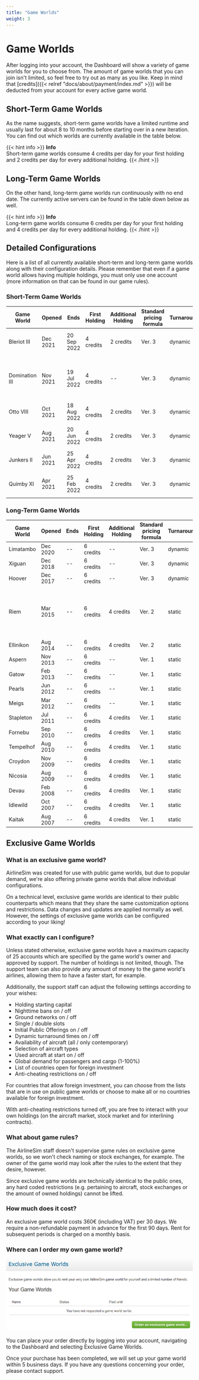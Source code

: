 ```yaml
---
title: "Game Worlds"
weight: 3
---
```


# Game Worlds

After logging into your account, the Dashboard will show a variety of game worlds for you to choose from. The amount of game worlds that you can join isn't limited, so feel free to try out as many as you like. Keep in mind that [credits]({{< relref "docs/about/payment/index.md" >}}) will be deducted from your account for every active game world.

## Short-Term Game Worlds

As the name suggests, short-term game worlds have a limited runtime and usually last for about 8 to 10 months before starting over in a new iteration. You can find out which worlds are currently available in the table below.

{{< hint info >}}
**Info**  
Short-term game worlds consume 4 credits per day for your first holding and 2 credits per day for every additional holding.
{{< /hint >}}

## Long-Term Game Worlds

On the other hand, long-term game worlds run continuously with no end date. The currently active servers can be found in the table down below as well.

{{< hint info >}}
**Info**  
Long-term game worlds consume 6 credits per day for your first holding and 4 credits per day for every additional holding.
{{< /hint >}}

## Detailed Configurations

Here is a list of all currently available short-term and long-term game worlds along with their configuration details. Please remember that even if a game world allows having multiple holdings, you must only use one account (more information on that can be found in our game rules).

### Short-Term Game Worlds

| Game World | Opened | Ends | First Holding | Additional Holding | Standard pricing formula | Turnarounds | ORS Version | Remarks |
| --- | --- | --- | --- | --- | --- | --- | --- | --- |
| Bleriot III | Dec 2021 | 20 Sep 2022 | 4 credits | 2 credits | Ver. 3 | dynamic | Ver. 2 | double slots, nighttime bans off |
| Domination III | Nov 2021 | 19 Jul 2022 | 4 credits | -- | Ver. 3 | dynamic | Ver. 2 | global traffic rights, double slots, nighttime bans off |
| Otto VIII         | Oct 2021 | 18 Aug 2022 | 4 credits | 2 credits | Ver. 3 | dynamic | Ver. 2 | -- |
| Yeager V          | Aug 2021 | 20 Jun 2022 | 4 credits | 2 credits | Ver. 3 | dynamic | Ver. 2 | double slots, nighttime bans off |
| Junkers II        | Jun 2021 | 25 Apr 2022 | 4 credits | 2 credits | Ver. 3 | dynamic | Ver. 2 | -- |
| Quimby XI         | Apr 2021 | 25 Feb 2022 | 4 credits | 2 credits | Ver. 3 | dynamic | Ver. 2 | double slots, nighttime bans off |

### Long-Term Game Worlds

| Game World | Opened | Ends | First Holding | Additional Holding | Standard pricing formula | Turnarounds | ORS Version | Remarks |
| --- | --- | --- | --- | --- | --- | --- | --- | --- |
| Limatambo | Dec 2020 | -- | 6 credits | -- | Ver. 3 | dynamic | Ver. 2 | -- |
| Xiguan | Dec 2018 | -- | 6 credits | -- | Ver. 3 | dynamic | Ver. 1 | -- |
| Hoover | Dec 2017 | -- | 6 credits | -- | Ver. 3 | dynamic | Ver. 1 | -- |
| Riem | Mar 2015 | -- | 6 credits | 4 credits | Ver. 2 | static | Ver. 1 | IPOs possible, advanced game world due to reduced demand |
| Ellinikon | Aug 2014 | -- | 6 credits | 4 credits | Ver. 2 | static | Ver. 1 | IPOs possible |
| Aspern | Nov 2013 | -- | 6 credits | -- | Ver. 1 | static | Ver. 1 | IPOs possible |
| Gatow | Feb 2013 | -- | 6 credits | -- | Ver. 1 | static | Ver. 1 | IPOs possible |
| Pearls | Jun 2012 | -- | 6 credits | -- | Ver. 1 | static | Ver. 1 | IPOs possible |
| Meigs | Mar 2012 | -- | 6 credits | -- | Ver. 1 | static | Ver. 1 | IPOs possible |
| Stapleton | Jul 2011 | -- | 6 credits | 4 credits | Ver. 1 | static | Ver. 1 | IPOs possible |
| Fornebu | Sep 2010 | -- | 6 credits | 4 credits | Ver. 1 | static | Ver. 1 | IPOs possible |
| Tempelhof | Aug 2010 | -- | 6 credits | 4 credits | Ver. 1 | static | Ver. 1 | IPOs possible |
| Croydon | Nov 2009 | -- | 6 credits | 4 credits | Ver. 1 | static | Ver. 1 | IPOs possible |
| Nicosia | Aug 2009 | -- | 6 credits | 4 credits | Ver. 1 | static | Ver. 1 | IPOs possible |
| Devau | Feb 2008 | -- | 6 credits | 4 credits | Ver. 1 | static | Ver. 1 | IPOs possible |
| Idlewild | Oct 2007 | -- | 6 credits | 4 credits | Ver. 1 | static | Ver. 1 | IPOs possible |
| Kaitak | Aug 2007 | -- | 6 credits | 4 credits | Ver. 1 | static | Ver. 1 | IPOs possible |

## Exclusive Game Worlds

### What is an exclusive game world?

AirlineSim was created for use with public game worlds, but due to popular demand, we're also offering private game worlds that allow individual configurations.

On a technical level, exclusive game worlds are identical to their public counterparts which means that they share the same customization options and restrictions. Data changes and updates are applied normally as well. However, the settings of exclusive game worlds can be configured according to your liking!

### What exactly can I configure?

Unless stated otherwise, exclusive game worlds have a maximum capacity of 25 accounts which are specified by the game world's owner and approved by support. The number of holdings is not limited, though. The support team can also provide any amount of money to the game world's airlines, allowing them to have a faster start, for example.

Additionally, the support staff can adjust the following settings according to your wishes:

* Holding starting capital
* Nighttime bans on / off
* Ground networks on / off
* Single / double slots
* Initial Public Offerings on / off
* Dynamic turnaround times on / off
* Availability of aircraft (all / only contemporary)
* Selection of aircraft types
* Used aircraft at start on / off
* Global demand for passengers and cargo (1-100%)
* List of countries open for foreign investment
* Anti-cheating restrictions on / off

For countries that allow foreign investment, you can choose from the lists that are in use on public game worlds or choose to make all or no countries available for foreign investment.

With anti-cheating restrictions turned off, you are free to interact with your own holdings (on the aircraft market, stock market and for interlining contracts).

### What about game rules?

The AirlineSim staff doesn't supervise game rules on exclusive game worlds, so we won't check naming or stock exchanges, for example. The owner of the game world may look after the rules to the extent that they desire, however. 

Since exclusive game worlds are technically identical to the public ones, any hard coded restrictions (e.g. pertaining to aircraft, stock exchanges or the amount of owned holdings) cannot be lifted.

### How much does it cost?

An exclusive game world costs 360€ (including VAT) per 30 days. We require a non-refundable payment in advance for the first 90 days. Rent for subsequent periods is charged on a monthly basis.

### Where can I order my own game world?

![Ordering a Custom Server](exclusive_01.png "Ordering a Custom Server")

You can place your order directly by logging into your account, navigating to the Dashboard and selecting Exclusive Game Worlds.

Once your purchase has been completed, we will set up your game world within 5 business days. If you have any questions concerning your order, please contact support.
